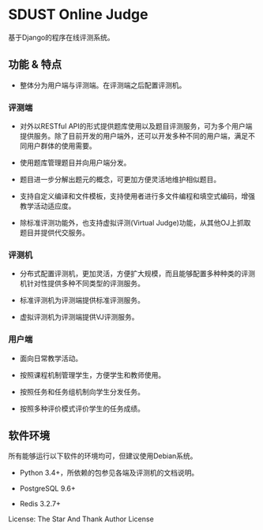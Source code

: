 # SDUST Online Judge

基于Django的程序在线评测系统。

## 功能 & 特点

* 整体分为用户端与评测端。在评测端之后配置评测机。

### 评测端

* 对外以RESTful API的形式提供题库使用以及题目评测服务，可为多个用户端提供服务。除了目前开发的用户端外，还可以开发多种不同的用户端，满足不同用户群体的使用需要。

* 使用题库管理题目并向用户端分发。

* 题目进一步分解出题元的概念，可更加方便灵活地维护相似题目。

* 支持自定义编译和文件模板，支持使用者进行多文件编程和填空式编码，增强教学活动适应度。

* 除标准评测功能外，也支持虚拟评测(Virtual Judge)功能，从其他OJ上抓取题目并提供代交服务。

### 评测机

* 分布式配置评测机，更加灵活，方便扩大规模，而且能够配置多种种类的评测机针对性提供多种不同类型的评测服务。

* 标准评测机为评测端提供标准评测服务。

* 虚拟评测机为评测端提供VJ评测服务。

### 用户端

* 面向日常教学活动。

* 按照课程机制管理学生，方便学生和教师使用。

* 按照任务和任务组机制向学生分发任务。

* 按照多种评价模式评价学生的任务成绩。

## 软件环境

所有能够运行以下软件的环境均可，但建议使用Debian系统。

* Python 3.4+，所依赖的包参见各端及评测机的文档说明。

* PostgreSQL 9.6+

* Redis 3.2.7+


License: The Star And Thank Author License
